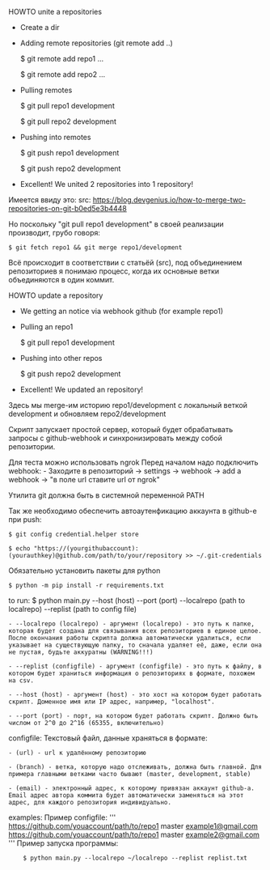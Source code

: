 HOWTO unite a repositories

- Create a dir
- Adding remote repositories (git remote add ..)
	
	$ git remote add repo1 ...
	
	$ git remote add repo2 ...

- Pulling remotes
	
	$ git pull repo1 development
	
	$ git pull repo2 development
	
- Pushing into remotes
	
	$ git push repo1 development
	
	$ git push repo2 development
	
- Excellent! We united 2 repositories into 1 repository!

Имеется ввиду это:
src: https://blog.devgenius.io/how-to-merge-two-repositories-on-git-b0ed5e3b4448

Но поскольку "git pull repo1 development" в своей реализации производит, грубо говоря:

	$ git fetch repo1 && git merge repo1/development

Всё происходит в соответствии с статьёй (src),
  под объединением репозиториев я понимаю процесс, когда их основные ветки объединяются в один коммит.


HOWTO update a repository

- We getting an notice via webhook github (for example repo1)
- Pulling an repo1
	
	$ git pull repo1 development
	
- Pushing into other repos
	
	$ git push repo2 development
	
- Excellent! We updated an repository!

Здесь мы merge-им историю repo1/development с локальный веткой development
  и обновляем repo2/development



Скрипт запускает простой сервер,
 который будет обрабатывать запросы с github-webhook
 и синхронизировать между собой репозитории.

Для теста можно использовать ngrok
Перед началом надо подключить webhook:
	- Заходите в репозиторий -> settings -> webhook -> add a webhook -> "в поле url ставите url от ngrok"

Утилита git должна быть в системной переменной PATH

Так же необходимо обеспечить автоаутенфикацию аккаунта в github-е при push:
	
	$ git config credential.helper store
	
	$ echo "https://(yourgithubaccount):(yourauthkey)@github.com/path/to/your/repository >> ~/.git-credentials

Обязательно установить пакеты для python

	$ python -m pip install -r requirements.txt	


to run:
	$ python main.py --host (host) --port (port) --localrepo (path to localrepo) --replist (path to config file)

	- --localrepo (localrepo) - аргумент (localrepo) - это путь к папке, которая будет создана для связывания всех репозиториев в единое целое. После окончания работы скрипта должна автоматически удалиться, если указывает на существующую папку, то сначала удаляет её, даже, если она не пустая, будьте аккуратны (WARNING!!!)

	- --replist (configfile) - аргумент (configfile) - это путь к файлу, в котором будет храниться информация о репозиториях в формате, похожем на csv.
	
	- --host (host) - аргумент (host) - это хост на котором будет работать скрипт. Доменное имя или IP адрес, например, "localhost". 

	- --port (port) - порт, на котором будет работать скрипт. Должно быть числом от 2^0 до 2^16 (65355, включительно) 


configfile:
	Текстовый файл, данные храняться в формате:
	
	- (url) - url к удалённому репозиторию
	
	- (branch) - ветка, которую надо отслеживать, должна быть главной. Для примера главными ветками часто бывают (master, development, stable)

	- (email) - электронный адрес, к которому привязан аккаунт github-а. Email адрес автора коммита будет автоматически заменяться на этот адрес, для каждого репозитория индивидуально.


examples:
	Пример configfile:
		'''
		https://github.com/youaccount/path/to/repo1 master example1@gmail.com
		https://github.com/youaccount/path/to/repo1 master example2@gmail.com
		'''
	Пример запуска программы:

		$ python main.py --localrepo ~/localrepo --replist replist.txt



